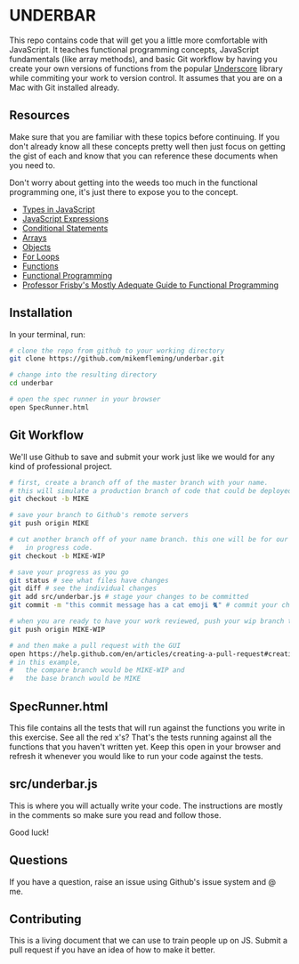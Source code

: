 # UNDERBAR

This repo contains code that will get you a little more comfortable 
with JavaScript. It teaches functional programming concepts, JavaScript 
fundamentals (like array methods), and basic Git workflow by having you 
create your own versions of functions from the popular [Underscore](https://underscorejs.org/) library
while commiting your work to version control. It assumes that you are on 
a Mac with Git installed already.

## Resources
Make sure that you are familiar with these topics before continuing. If you
don't already know all these concepts pretty well then just focus on getting
the gist of each and know that you can reference these documents when you 
need to. 

Don't worry about getting into the weeds too much in the functional programming 
one, it's just there to expose you to the concept. 
* [Types in JavaScript](https://developer.mozilla.org/en-US/docs/Web/JavaScript/Data_structures#Data_types)
* [JavaScript Expressions](https://medium.com/launch-school/javascript-expressions-and-statements-4d32ac9c0e74)
* [Conditional Statements](https://www.w3schools.com/js/js_if_else.asp)
* [Arrays](https://www.w3schools.com/js/js_arrays.asp)
* [Objects](https://www.w3schools.com/js/js_object_definition.asp)
* [For Loops](https://www.w3schools.com/js/js_loop_for.asp)
* [Functions](https://www.w3schools.com/js/js_functions.asp)
* [Functional Programming](https://hackernoon.com/understanding-functional-programming-with-javascript-41eb3fa8c2a)
* [Professor Frisby's Mostly Adequate Guide to Functional Programming](https://mostly-adequate.gitbooks.io/mostly-adequate-guide/)

## Installation
In your terminal, run:
```bash
# clone the repo from github to your working directory
git clone https://github.com/mikemfleming/underbar.git

# change into the resulting directory
cd underbar

# open the spec runner in your browser
open SpecRunner.html
```

## Git Workflow
We'll use Github to save and submit your work just like we would for
any kind of professional project. 
```bash
# first, create a branch off of the master branch with your name.
# this will simulate a production branch of code that could be deployed.
git checkout -b MIKE

# save your branch to Github's remote servers
git push origin MIKE

# cut another branch off of your name branch. this one will be for our work 
#   in progress code.
git checkout -b MIKE-WIP

# save your progress as you go
git status # see what files have changes
git diff # see the individual changes
git add src/underbar.js # stage your changes to be committed
git commit -m "this commit message has a cat emoji 🐈" # commit your changes with a message

# when you are ready to have your work reviewed, push your wip branch to Github
git push origin MIKE-WIP

# and then make a pull request with the GUI
open https://help.github.com/en/articles/creating-a-pull-request#creating-the-pull-request
# in this example, 
#   the compare branch would be MIKE-WIP and 
#   the base branch would be MIKE
```


## SpecRunner.html
This file contains all the tests that will run against the functions
you write in this exercise. See all the red x's? That's the tests
running against all the functions that you haven't written yet.
Keep this open in your browser and refresh it whenever you would
like to run your code against the tests. 

## src/underbar.js
This is where you will actually write your code. The instructions are
mostly in the comments so make sure you read and follow those. 

Good luck!

## Questions
If you have a question, raise an issue using Github's issue system and @ me.

## Contributing
This is a living document that we can use to train people up on JS. Submit a pull request if you 
have an idea of how to make it better.
